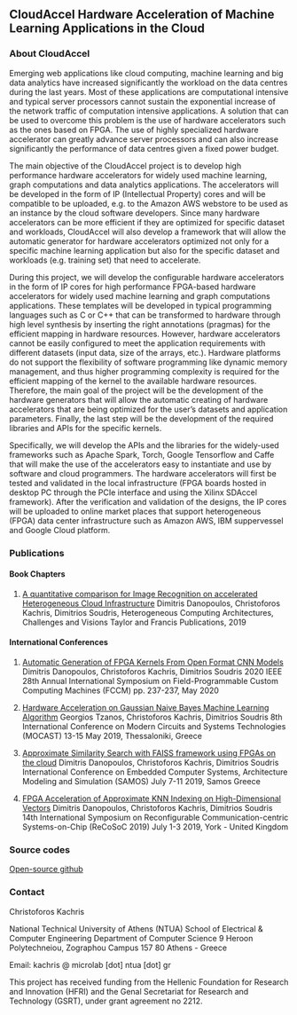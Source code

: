 ## CloudAccel Hardware Acceleration of Machine Learning Applications in the Cloud

### About CloudAccel

Emerging web applications like cloud computing, machine learning and big data analytics have increased significantly the workload on the data centres during the last years. Most of these applications are computational intensive and typical server processors cannot sustain the exponential increase of the network traffic of computation intensive applications.
A solution that can be used to overcome this problem is the use of hardware accelerators such as the ones based on FPGA. The use of highly specialized hardware accelerator can greatly advance server processors and can also increase significantly the performance of data centres given a fixed power budget.

The main objective of the CloudAccel project is to develop high performance hardware accelerators for widely used machine learning, graph computations and data analytics applications. The accelerators will be developed in the form of IP (Intellectual Property) cores and will be compatible to be uploaded, e.g. to the Amazon AWS webstore to be used as an instance by the cloud software developers. Since many hardware accelerators can be more efficient if they are optimized for specific dataset and workloads, CloudAccel will also develop a framework that will allow the automatic generator for hardware accelerators optimized not only for a specific machine learning application but also for the specific dataset and workloads (e.g. training set) that need to accelerate.

During this project, we will develop the configurable hardware accelerators in the form of IP cores for high performance FPGA-based hardware accelerators for widely used machine learning and graph computations applications. These templates will be developed in typical programming languages such as C or C++ that can be transformed to hardware through high level synthesis by inserting the right annotations (pragmas) for the efficient mapping in hardware resources. However, hardware accelerators cannot be easily configured to meet the application requirements with different datasets (input data, size of the arrays, etc.). Hardware platforms do not support the flexibility of software programming like dynamic memory management, and thus higher programming complexity is required for the efficient mapping of the kernel to the available hardware resources. Therefore, the main goal of the project will be the development of the hardware generators that will allow the automatic creating of hardware accelerators that are being optimized for the user’s datasets and application parameters. 
Finally, the last step will be the development of the required libraries and APIs for the specific kernels.

​Specifically, we will develop the APIs and the libraries for the widely-used frameworks such as Apache Spark, Torch, Google Tensorflow and Caffe that will make the use of the accelerators easy to instantiate and use by software and cloud programmers. The hardware accelerators will first be tested and validated in the local infrastructure (FPGA boards hosted in desktop PC through the PCIe interface and using the Xilinx SDAccel framework). After the verification and validation of the designs, the IP cores will be uploaded to online market places that support heterogeneous (FPGA) data center infrastructure such as Amazon AWS, IBM suppervessel and Google Cloud platform.​

### Publications

#### Book Chapters

1. [A quantitative comparison for Image Recognition on accelerated Heterogeneous Cloud Infrastructure](https://www.taylorfrancis.com/books/e/9780429399602)
Dimitris Danopoulos, Christoforos Kachris, Dimitrios Soudris, 
Heterogeneous Computing Architectures, Challenges and Visions
Taylor and Francis Publications, 2019

#### International Conferences

1. [Automatic Generation of FPGA Kernels From Open Format CNN Models](https://www.fccm.org/past/2020/proceedings/2020/pdfs/FCCM2020-65FOvhMqzyMYm99lfeVKyl/580300a237/580300a237.pdf)
Dimitris Danopoulos, Christoforos Kachris, Dimitrios Soudris
2020 IEEE 28th Annual International Symposium on Field-Programmable Custom Computing Machines (FCCM)
pp. 237-237, May 2020

2. [Hardware Acceleration on Gaussian Naive Bayes Machine Learning Algorithm](https://cloudaccel.weebly.com/uploads/1/3/6/6/13662069/mocast_paper_naive_bayes.pdf)
Georgios Tzanos, Christoforos Kachris, Dimitrios Soudris
8th International Conference on Modern Circuits and Systems Technologies (MOCAST)
13-15 May 2019, Thessaloniki, Greece

3. [Approximate Similarity Search with FAISS framework using FPGAs on the cloud](https://cloudaccel.weebly.com/uploads/1/3/6/6/13662069/samos_faiss_paper.pdf)
Dimitris Danopoulos, Christoforos Kachris, Dimitrios Soudris
International Conference on Embedded Computer Systems, Architecture Modeling and Simulation (SAMOS)
July 7-11 2019, Samos Greece

4. [FPGA Acceleration of Approximate KNN Indexing on High-Dimensional Vectors](https://cloudaccel.weebly.com/uploads/1/3/6/6/13662069/faiss_recosoc.pdf)
Dimitris Danopoulos, Christoforos Kachris, Dimitrios Soudris
14th International Symposium on Reconfigurable Communication-centric Systems-on-Chip (ReCoSoC 2019)
July 1-3 2019, York - United Kingdom

### Source codes

[Open-source github](https://github.com/cloudaccel)

### Contact

Christoforos Kachris

National Technical University of Athens (NTUA)
School of Electrical & Computer Engineering
Department of Computer Science
9 Heroon Polytechneiou, Zographou Campus
157 80 Athens - Greece

Email:
kachris @ microlab [dot] ntua [dot] gr

This project has received funding from the Hellenic Foundation for Research and Innovation
(HFRI) and the Genal Secretariat for Research and Technology (GSRT), under grant agreement no 2212.

